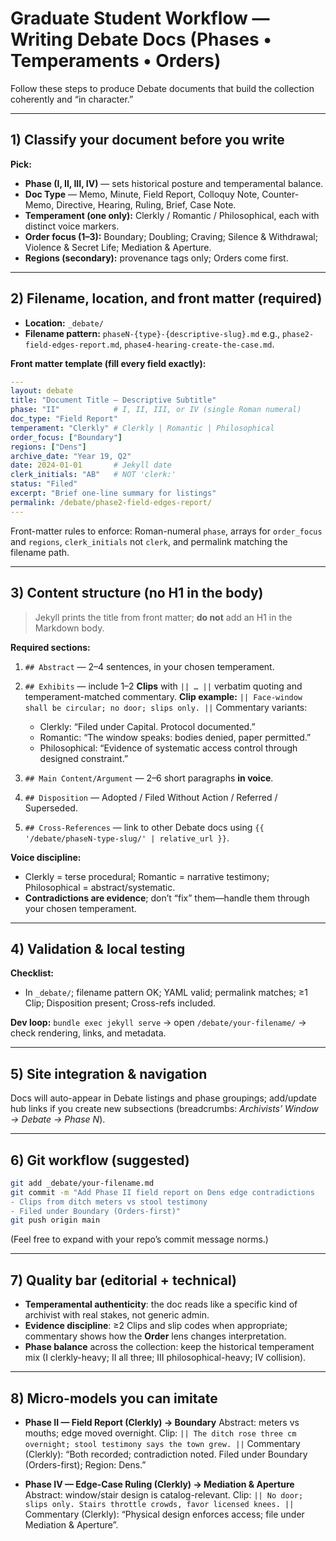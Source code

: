 # Graduate Student Workflow — **Writing Debate Docs** (Phases • Temperaments • Orders)

Follow these steps to produce Debate documents that build the collection coherently and “in character.”

---

## 1) Classify your document before you write

**Pick:**

* **Phase (I, II, III, IV)** — sets historical posture and temperamental balance.
* **Doc Type** — Memo, Minute, Field Report, Colloquy Note, Counter-Memo, Directive, Hearing, Ruling, Brief, Case Note.
* **Temperament (one only):** Clerkly / Romantic / Philosophical, each with distinct voice markers.
* **Order focus (1–3):** Boundary; Doubling; Craving; Silence & Withdrawal; Violence & Secret Life; Mediation & Aperture.
* **Regions (secondary):** provenance tags only; Orders come first.

---

## 2) Filename, location, and front matter (required)

* **Location:** `_debate/`
* **Filename pattern:** `phaseN-{type}-{descriptive-slug}.md`
  e.g., `phase2-field-edges-report.md`, `phase4-hearing-create-the-case.md`.

**Front matter template (fill every field exactly):**

```yaml
---
layout: debate
title: "Document Title — Descriptive Subtitle"
phase: "II"            # I, II, III, or IV (single Roman numeral)
doc_type: "Field Report"
temperament: "Clerkly" # Clerkly | Romantic | Philosophical
order_focus: ["Boundary"]
regions: ["Dens"]
archive_date: "Year 19, Q2"
date: 2024-01-01       # Jekyll date
clerk_initials: "AB"   # NOT 'clerk:'
status: "Filed"
excerpt: "Brief one-line summary for listings"
permalink: /debate/phase2-field-edges-report/
---
```

Front-matter rules to enforce: Roman-numeral `phase`, arrays for `order_focus` and `regions`, `clerk_initials` not `clerk`, and permalink matching the filename path.

---

## 3) Content structure (no H1 in the body)

> Jekyll prints the title from front matter; **do not** add an H1 in the Markdown body.

**Required sections:**

1. `## Abstract` — 2–4 sentences, in your chosen temperament.
2. `## Exhibits` — include 1–2 **Clips** with `|| … ||` verbatim quoting and temperament-matched commentary.
   **Clip example:**
   `|| Face-window shall be circular; no door; slips only. ||`
   Commentary variants:

   * Clerkly: “Filed under Capital. Protocol documented.”
   * Romantic: “The window speaks: bodies denied, paper permitted.”
   * Philosophical: “Evidence of systematic access control through designed constraint.”
3. `## Main Content/Argument` — 2–6 short paragraphs **in voice**.
4. `## Disposition` — Adopted / Filed Without Action / Referred / Superseded.
5. `## Cross-References` — link to other Debate docs using `{{ '/debate/phaseN-type-slug/' | relative_url }}`.

**Voice discipline:**

* Clerkly = terse procedural; Romantic = narrative testimony; Philosophical = abstract/systematic.
* **Contradictions are evidence**; don’t “fix” them—handle them through your chosen temperament.

---

## 4) Validation & local testing

**Checklist:**

* In `_debate/`; filename pattern OK; YAML valid; permalink matches; ≥1 Clip; Disposition present; Cross-refs included.

**Dev loop:**
`bundle exec jekyll serve` → open `/debate/your-filename/` → check rendering, links, and metadata.

---

## 5) Site integration & navigation

Docs will auto-appear in Debate listings and phase groupings; add/update hub links if you create new subsections (breadcrumbs: *Archivists’ Window → Debate → Phase N*).

---

## 6) Git workflow (suggested)

```bash
git add _debate/your-filename.md
git commit -m "Add Phase II field report on Dens edge contradictions
- Clips from ditch meters vs stool testimony
- Filed under Boundary (Orders-first)"
git push origin main
```

(Feel free to expand with your repo’s commit message norms.)

---

## 7) Quality bar (editorial + technical)

* **Temperamental authenticity**: the doc reads like a specific kind of archivist with real stakes, not generic admin.
* **Evidence discipline**: ≥2 Clips and slip codes when appropriate; commentary shows how the **Order** lens changes interpretation.
* **Phase balance** across the collection: keep the historical temperament mix (I clerkly-heavy; II all three; III philosophical-heavy; IV collision).

---

## 8) Micro-models you can imitate

* **Phase II — Field Report (Clerkly) → Boundary**
  Abstract: meters vs mouths; edge moved overnight.
  Clip: `|| The ditch rose three cm overnight; stool testimony says the town grew. ||`
  Commentary (Clerkly): “Both recorded; contradiction noted. Filed under Boundary (Orders-first); Region: Dens.”

* **Phase IV — Edge-Case Ruling (Clerkly) → Mediation & Aperture**
  Abstract: window/stair design is catalog-relevant.
  Clip: `|| No door; slips only. Stairs throttle crowds, favor licensed knees. ||`
  Commentary (Clerkly): “Physical design enforces access; file under Mediation & Aperture”.

